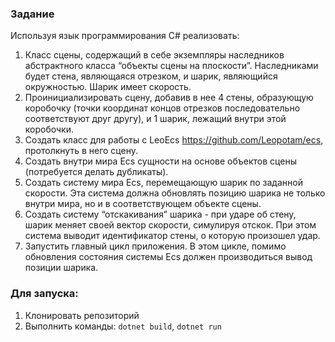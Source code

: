 ### Задание
Используя язык программирования C# реализовать:
1. Класс сцены, содержащий в себе экземпляры наследников абстрактного класса “объекты сцены на плоскости”. Наследниками будет стена, являющаяся отрезком, и шарик, являющийся окружностью. Шарик имеет скорость.
2. Проинициализировать сцену, добавив в нее 4 стены, образующую коробочку (точки координат концов отрезков последовательно соответствуют друг другу), и 1 шарик, лежащий внутри этой коробочки. 
3. Создать класс для работы с LeoEcs https://github.com/Leopotam/ecs, протолкнуть в него сцену.
4. Создать внутри мира Ecs сущности на основе объектов сцены (потребуется делать дубликаты).
5. Создать систему мира Ecs, перемещающую шарик по заданной скорости. Эта система должна обновлять позицию шарика не только внутри мира, но и в соответствующем объекте сцены.
6. Создать систему “отскакивания” шарика - при ударе об стену, шарик меняет своей вектор скорости, симулируя отскок. При этом система выводит идентификатор стены, о которую произошел удар. 
7. Запустить главный цикл приложения. В этом цикле, помимо обновления состояния системы Ecs должен производиться вывод позиции шарика.

### Для запуска:
1. Клонировать репозиторий
2. Выполнить команды: `dotnet build`, `dotnet run`